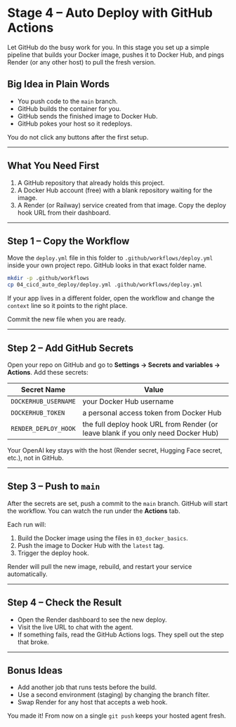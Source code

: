 # Stage 4 – Auto Deploy with GitHub Actions

Let GitHub do the busy work for you. In this stage you set up a simple pipeline that builds your Docker image, pushes it to Docker Hub, and pings Render (or any other host) to pull the fresh version.

## Big Idea in Plain Words

- You push code to the `main` branch.
- GitHub builds the container for you.
- GitHub sends the finished image to Docker Hub.
- GitHub pokes your host so it redeploys.

You do not click any buttons after the first setup.

---

## What You Need First

1. A GitHub repository that already holds this project.
2. A Docker Hub account (free) with a blank repository waiting for the image.
3. A Render (or Railway) service created from that image. Copy the deploy hook URL from their dashboard.

---

## Step 1 – Copy the Workflow

Move the `deploy.yml` file in this folder to `.github/workflows/deploy.yml` inside your own project repo. GitHub looks in that exact folder name.

```bash
mkdir -p .github/workflows
cp 04_cicd_auto_deploy/deploy.yml .github/workflows/deploy.yml
```

If your app lives in a different folder, open the workflow and change the `context` line so it points to the right place.

Commit the new file when you are ready.

---

## Step 2 – Add GitHub Secrets

Open your repo on GitHub and go to **Settings → Secrets and variables → Actions**. Add these secrets:

| Secret Name          | Value                                                                             |
| -------------------- | --------------------------------------------------------------------------------- |
| `DOCKERHUB_USERNAME` | your Docker Hub username                                                          |
| `DOCKERHUB_TOKEN`    | a personal access token from Docker Hub                                           |
| `RENDER_DEPLOY_HOOK` | the full deploy hook URL from Render (or leave blank if you only need Docker Hub) |

Your OpenAI key stays with the host (Render secret, Hugging Face secret, etc.), not in GitHub.

---

## Step 3 – Push to `main`

After the secrets are set, push a commit to the `main` branch. GitHub will start the workflow. You can watch the run under the **Actions** tab.

Each run will:

1. Build the Docker image using the files in `03_docker_basics`.
2. Push the image to Docker Hub with the `latest` tag.
3. Trigger the deploy hook.

Render will pull the new image, rebuild, and restart your service automatically.

---

## Step 4 – Check the Result

- Open the Render dashboard to see the new deploy.
- Visit the live URL to chat with the agent.
- If something fails, read the GitHub Actions logs. They spell out the step that broke.

---

## Bonus Ideas

- Add another job that runs tests before the build.
- Use a second environment (staging) by changing the branch filter.
- Swap Render for any host that accepts a web hook.

You made it! From now on a single `git push` keeps your hosted agent fresh.
